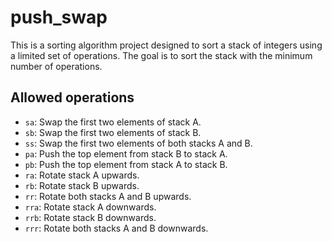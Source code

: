 # push_swap

This is a sorting algorithm project designed to sort a stack of integers using a limited set of operations. The goal is to sort the stack with the minimum number of operations.

## Allowed operations

- `sa`: Swap the first two elements of stack A.
- `sb`: Swap the first two elements of stack B.
- `ss`: Swap the first two elements of both stacks A and B.
- `pa`: Push the top element from stack B to stack A.
- `pb`: Push the top element from stack A to stack B.
- `ra`: Rotate stack A upwards.
- `rb`: Rotate stack B upwards.
- `rr`: Rotate both stacks A and B upwards.
- `rra`: Rotate stack A downwards.
- `rrb`: Rotate stack B downwards.
- `rrr`: Rotate both stacks A and B downwards.